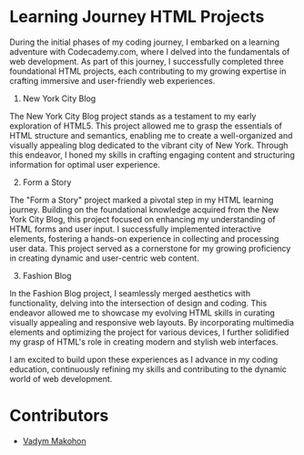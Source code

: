 # Learning Journey HTML Projects

During the initial phases of my coding journey, I embarked on a learning adventure with Codecademy.com, where I delved into the fundamentals of web development. As part of this journey, I successfully completed three foundational HTML projects, each contributing to my growing expertise in crafting immersive and user-friendly web experiences.

1. New York City Blog

The New York City Blog project stands as a testament to my early exploration of HTML5. This project allowed me to grasp the essentials of HTML structure and semantics, enabling me to create a well-organized and visually appealing blog dedicated to the vibrant city of New York. Through this endeavor, I honed my skills in crafting engaging content and structuring information for optimal user experience.

2. Form a Story

The "Form a Story" project marked a pivotal step in my HTML learning journey. Building on the foundational knowledge acquired from the New York City Blog, this project focused on enhancing my understanding of HTML forms and user input. I successfully implemented interactive elements, fostering a hands-on experience in collecting and processing user data. This project served as a cornerstone for my growing proficiency in creating dynamic and user-centric web content.

3. Fashion Blog

In the Fashion Blog project, I seamlessly merged aesthetics with functionality, delving into the intersection of design and coding. This endeavor allowed me to showcase my evolving HTML skills in curating visually appealing and responsive web layouts. By incorporating multimedia elements and optimizing the project for various devices, I further solidified my grasp of HTML's role in creating modern and stylish web interfaces.

I am excited to build upon these experiences as I advance in my coding education, continuously refining my skills and contributing to the dynamic world of web development.

# Contributors
- [Vadym Makohon](https://github.com/VadymMakohon)
